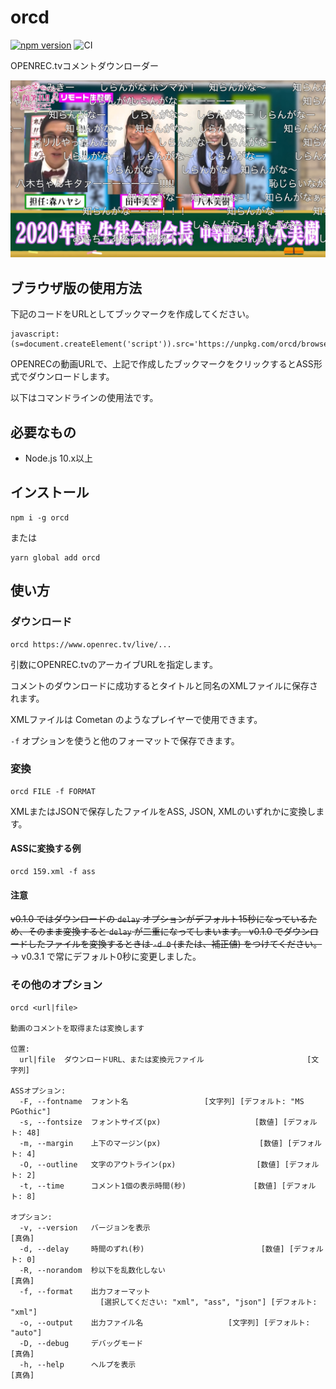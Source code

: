 # orcd

[![npm version](https://badge.fury.io/js/orcd.svg)](https://badge.fury.io/js/orcd)
![CI](https://github.com/ts1/orcd/workflows/CI/badge.svg)

OPENREC.tvコメントダウンローダー

![サンプル画像](https://github.com/ts1/orcd/blob/master/sample.jpg?raw=true)

## ブラウザ版の使用方法

下記のコードをURLとしてブックマークを作成してください。

```
javascript:(s=document.createElement('script')).src='https://unpkg.com/orcd/browser/orcd.js';document.body.append(s)
```

OPENRECの動画URLで、上記で作成したブックマークをクリックするとASS形式でダウンロードします。

以下はコマンドラインの使用法です。

## 必要なもの

- Node.js 10.x以上

## インストール

```
npm i -g orcd
```

または

```
yarn global add orcd
```

## 使い方

### ダウンロード

```
orcd https://www.openrec.tv/live/...
```

引数にOPENREC.tvのアーカイブURLを指定します。

コメントのダウンロードに成功するとタイトルと同名のXMLファイルに保存されます。

XMLファイルは Cometan のようなプレイヤーで使用できます。

`-f` オプションを使うと他のフォーマットで保存できます。


### 変換

```
orcd FILE -f FORMAT
```

XMLまたはJSONで保存したファイルをASS, JSON, XMLのいずれかに変換します。

#### ASSに変換する例

```
orcd 159.xml -f ass
```

#### 注意

~~v0.1.0 ではダウンロードの `delay` オプションがデフォルト15秒になっているため、そのまま変換すると `delay` が二重になってしまいます。
v0.1.0 でダウンロードしたファイルを変換するときは `-d 0` (または、補正値) をつけてください。~~ → v0.3.1 で常にデフォルト0秒に変更しました。

### その他のオプション

```
orcd <url|file>

動画のコメントを取得または変換します

位置:
  url|file  ダウンロードURL、または変換元ファイル                       [文字列]

ASSオプション:
  -F, --fontname  フォント名                 [文字列] [デフォルト: "MS PGothic"]
  -s, --fontsize  フォントサイズ(px)                     [数値] [デフォルト: 48]
  -m, --margin    上下のマージン(px)                      [数値] [デフォルト: 4]
  -O, --outline   文字のアウトライン(px)                  [数値] [デフォルト: 2]
  -t, --time      コメント1個の表示時間(秒)               [数値] [デフォルト: 8]

オプション:
  -v, --version   バージョンを表示                                        [真偽]
  -d, --delay     時間のずれ(秒)                          [数値] [デフォルト: 0]
  -R, --norandom  秒以下を乱数化しない                                    [真偽]
  -f, --format    出力フォーマット
                    [選択してください: "xml", "ass", "json"] [デフォルト: "xml"]
  -o, --output    出力ファイル名                   [文字列] [デフォルト: "auto"]
  -D, --debug     デバッグモード                                          [真偽]
  -h, --help      ヘルプを表示                                            [真偽]
```
